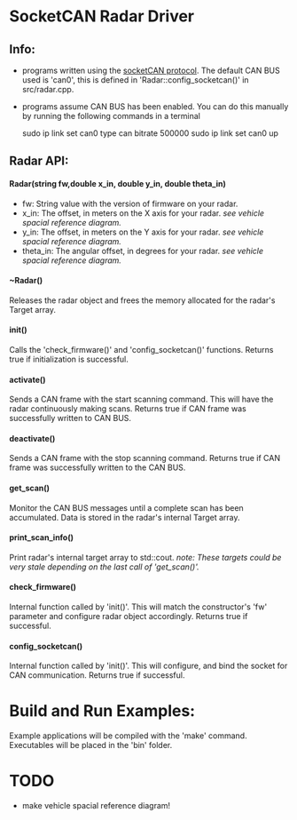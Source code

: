 # SocketCAN Radar Driver

## Info:
- programs written using the [socketCAN protocol](https://en.wikipedia.org/wiki/SocketCAN).  The default CAN BUS used is 'can0', this is defined in 'Radar::config_socketcan()' in src/radar.cpp.
- programs assume CAN BUS has been enabled.  You can do this manually by running the following commands in a terminal

    sudo ip link set can0 type can bitrate 500000
    sudo ip link set can0 up

## Radar API:

#### Radar(string fw,double x_in, double y_in, double theta_in)
- fw:   String value with the version of firmware on your radar.
- x_in: The offset, in meters on the X axis for your radar.  *see vehicle spacial reference diagram.*
- y_in: The offset, in meters on the Y axis for your radar.  *see vehicle spacial reference diagram.*
- theta_in: The angular offset, in degrees for your radar. *see vehicle spacial reference diagram.*

#### ~Radar()
Releases the radar object and frees the memory allocated for the radar's Target array.

#### init()
Calls the 'check_firmware()' and 'config_socketcan()' functions.  Returns true if initialization is successful.

#### activate()
Sends a CAN frame with the start scanning command.  This will have the radar continuously making scans.  Returns true if CAN frame was successfully written to CAN BUS.

#### deactivate()
Sends a CAN frame with the stop scanning command.  Returns true if CAN frame was successfully written to the CAN BUS.

#### get_scan()
Monitor the CAN BUS messages until a complete scan has been accumulated.  Data is stored in the radar's internal Target array.

#### print_scan_info()
Print radar's internal target array to std::cout.  *note:  These targets could be very stale depending on the last call of 'get_scan()'.*

#### check_firmware()
Internal function called by 'init()'.  This will match the constructor's 'fw' parameter and configure radar object accordingly.  Returns true if successful.

#### config_socketcan()
Internal function called by 'init()'.  This will configure, and bind the socket for CAN communication.  Returns true if successful.

# Build and Run Examples:
Example applications will be compiled with the 'make' command.  Executables will be placed in the 'bin' folder.


# TODO
- make vehicle spacial reference diagram!



